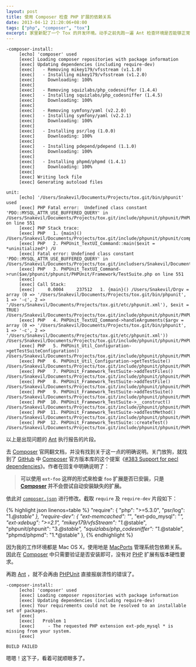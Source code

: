 ```yaml
---
layout: post
title: 使用 Composer 检查 PHP 扩展的依赖关系
date: 2013-04-12 21:20:06+08:00
tags: ["php", "composer", "tox"]
excerpt: 家里新配了一个 Tox 的开发环境。动手之前先跑一遍 Ant 检查环境是否能够正常工作。结果 PHPUnit 就报错了——提示 PHP 环境中缺少 PDO::MYSQL_ATTR_USE_BUFFERED_QUERY 常量。果然还是差了 php-pdo-mysql 扩展没有安装。为了以后避免重复出现这么丑陋地问题，因此就想通过 Composer 来检查 PHP 扩展的依赖关系。
---
```


    -composer-install:
         [echo] 'composer' used
         [exec] Loading composer repositories with package information
         [exec] Updating dependencies (including require-dev)
         [exec]   - Removing mikey179/vfsstream (v1.1.0)
         [exec]   - Installing mikey179/vfsstream (v1.2.0)
         [exec]     Downloading: 100%
         [exec]
         [exec]   - Removing squizlabs/php_codesniffer (1.4.4)
         [exec]   - Installing squizlabs/php_codesniffer (1.4.5)
         [exec]     Downloading: 100%
         [exec]
         [exec]   - Removing symfony/yaml (v2.2.0)
         [exec]   - Installing symfony/yaml (v2.2.1)
         [exec]     Downloading: 100%
         [exec]
         [exec]   - Installing psr/log (1.0.0)
         [exec]     Downloading: 100%
         [exec]
         [exec]   - Installing pdepend/pdepend (1.1.0)
         [exec]     Downloading: 100%
         [exec]
         [exec]   - Installing phpmd/phpmd (1.4.1)
         [exec]     Downloading: 100%
         [exec]
         [exec] Writing lock file
         [exec] Generating autoload files

    unit:
         [echo] '/Users/Snakevil/Documents/Projects/tox.git/bin/phpunit' used
         [exec] PHP Fatal error:  Undefined class constant 'PDO::MYSQL_ATTR_USE_BUFFERED_QUERY' in /Users/Snakevil/Documents/Projects/tox.git/include/phpunit/phpunit/PHPUnit/Framework/TestSuite.php on line 551
         [exec] PHP Stack trace:
         [exec] PHP   1. {main}() /Users/Snakevil/Documents/Projects/tox.git/include/phpunit/phpunit/composer/bin/phpunit:0
         [exec] PHP   2. PHPUnit_TextUI_Command::main($exit = *uninitialized*) /U
         [exec] Fatal error: Undefined class constant 'PDO::MYSQL_ATTR_USE_BUFFERED_QUERY' in /Users/Snakevil/Documents/Projects/tox.git/includsers/Snakevil/Documents/Projects/tox.git/include/phpunit/phpunit/composer/bin/phpunit:62
         [exec] PHP   3. PHPUnit_TextUI_Command->run($ae/phpunit/phpunit/PHPUnit/Framework/TestSuite.php on line 551
         [exec]
         [exec] Call Stack:
         [exec]     0.0004     237512   1. {main}() /Users/Snakevil/Drgv = array (0 => '/Users/Snakevil/Documents/Projects/tox.git/bin/phpunit', 1 => '-c', 2 => '/Users/Snakevil/Documents/Projects/tox.git/etc/phpunit.xml'), $exit = TRUE) /Users/Snakevil/Documents/Projects/tox.git/include/phpunit/phpunit/PHPUnit/TextUI/Command.php:129
         [exec] PHP   4. PHPUnit_TextUI_Command->handleArguments($argv = array (0 => '/Users/Snakevil/Documents/Projects/tox.git/bin/phpunit', 1 => '-c', 2 => '/Users/Snakevil/Documents/Projects/tox.git/etc/phpunit.xml')) /Users/Snakevil/Documents/Projects/tox.git/include/phpunit/phpunit/PHPUnit/TextUI/Command.php:138
         [exec] PHP   5. PHPUnit_Util_Configuration->getTestSuiteConfiguration() /Users/Snakevil/Documents/Projects/tox.git/include/phpunit/phpunit/PHPUnit/TextUI/Command.php:657
         [exec] PHP   6. PHPUnit_Util_Configuration->getTestSuite() /Users/Snakevil/Documents/Projects/tox.git/include/phpunit/phpunit/PHPUnit/Util/Configuration.php:784
         [exec] PHP   7. PHPUnit_Framework_TestSuite->addTestFiles() /Users/Snakevil/Documents/Projects/tox.git/include/phpunit/phpunit/PHPUnit/Util/Configuration.php:860
         [exec] PHP   8. PHPUnit_Framework_TestSuite->addTestFile() /Users/Snakevil/Documents/Projects/tox.git/include/phpunit/phpunit/PHPUnit/Framework/TestSuite.php:416
         [exec] PHP   9. PHPUnit_Framework_TestSuite->addTestSuite() /Users/Snakevil/Documents/Projects/tox.git/include/phpunit/phpunit/PHPUnit/Framework/TestSuite.php:389
         [exec] PHP  10. PHPUnit_Framework_TestSuite->__construct() /Users/Snakevil/Documents/Projects/tox.git/include/phpunit/phpunit/PHPUnit/Framework/TestSuite.php:315
         [exec] PHP  11. PHPUnit_Framework_TestSuite->addTestMethod() /Users/Snakevil/Documents/Projects/tox.git/include/phpunit/phpunit/PHPUnit/Framework/TestSuite.php:212
         [exec] PHP  12. PHPUnit_Framework_TestSuite::createTest() /Users/Snakevil/Documents/Projects/tox.git/include/phpunit/phpunit/PHPUnit/Framework/TestSuite.php:834

以上是出现问题的 [Ant][] 执行报告的片段。

[Ant]: http://ant.apache.org

<!--{{ site.title }}-->

去 [Composer][] 官网翻文档，并没有找到关于这一点的明确说明。关门放狗，就找到了 [GitHub][] 中 [Composer][] 官方版本库的这个提案《[#383 Support for pecl dependencies](https://github.com/composer/composer/issues/383#issuecomment-4310430)》。作者在回复中明确说明了：

> **可以使用 `ext-foo` 这样的形式来检查 `foo` 扩展是否已安装，只是 [Composer][] 并不会尝试自动安装缺失的扩展。**

依此对 [`composer.json`](https://github.com/php-tox/tox/blob/master/composer.json) 进行修改。截取 `require` 及 `require-dev` 片段如下：

{% highlight json linenos=table %}
  "require": {
    "php": ">=5.3.0",
    "psr/log": "1.*@stable"
  },
  "require-dev": {
    "ext-memcached": "*",
    "ext-pdo_mysql": "*",
    "ext-xdebug": ">=2.1",
    "mikey179/vfsStream": "1.*@stable",
    "phpunit/phpunit": "3.*@stable",
    "squizlabs/php_codesniffer": "1.*@stable",
    "phpmd/phpmd": "1.*@stable"
  },
{% endhighlight %}

因为我的工作环境都是 Mac OS X，使用地是 [MacPorts][] 管理系统包依赖关系。因此在 [Composer][] 中只需要验证是否安装即可，没有对 [PHP][] 扩展有版本硬性要求。

再跑 [Ant][] ，就不会再由 [PHPUnit][] 直接报崩溃性的错误了。

    -composer-install:
         [echo] 'composer' used
         [exec] Loading composer repositories with package information
         [exec] Updating dependencies (including require-dev)
         [exec] Your requirements could not be resolved to an installable set of packages.
         [exec]
         [exec]   Problem 1
         [exec]     - The requested PHP extension ext-pdo_mysql * is missing from your system.
         [exec]

    BUILD FAILED

嗯嗯！这下子，看着可就顺眼多了。

[Composer]: http://getcomposer.org
[GitHub]: https://github.com
[MacPorts]: http://www.macports.org
[PHP]: http://php.net
[PHPUnit]: http://www.phpunit.de
